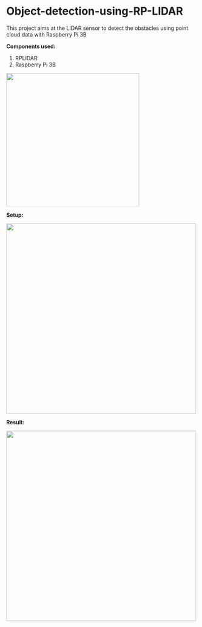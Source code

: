 # Object-detection-using-RP-LIDAR
This project aims at the LIDAR sensor to detect the obstacles using point cloud data with Raspberry Pi 3B

__Components used:__
1. RPLIDAR
2. Raspberry Pi 3B 

<img src="https://user-images.githubusercontent.com/65078333/119955672-8dd2b100-bfa0-11eb-872d-3d88a7839713.jpg" width=350 align=center>

__Setup:__

<img src="https://user-images.githubusercontent.com/65078333/119955678-8f03de00-bfa0-11eb-96ca-129a7edef99c.jpg" width=500 align=center>

__Result:__

<img src="https://user-images.githubusercontent.com/65078333/119955675-8e6b4780-bfa0-11eb-96ce-59d3974eaa61.jpg" width=500 align=center>
